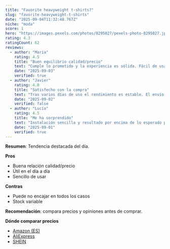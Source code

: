 ```yaml
---
title: "Favorite heavyweight t-shirts?"
slug: "favorite-heavyweight-t-shirts"
date: "2025-09-04T11:32:48.767Z"
niche: "moda"
score: 1
hero: "https://images.pexels.com/photos/8295027/pexels-photo-8295027.jpeg?auto=compress&cs=tinysrgb&fit=crop&h=627&w=1200&auto=compress&cs=tinysrgb&w=1024&h=576&fit=crop"
rating: 4.3
ratingCount: 62
reviews:
  - author: "María"
    rating: 4.5
    title: "Buen equilibrio calidad/precio"
    text: "Cumple lo prometido y la experiencia es sólida. Fácil de usar y con detalles bien resueltos."
    date: "2025-09-03"
    verified: true
  - author: "Javier"
    rating: 4.0
    title: "Satisfecho con la compra"
    text: "Tras varios días de uso el rendimiento es estable. El envío llegó en buen estado."
    date: "2025-09-02"
    verified: false
  - author: "Lucía"
    rating: 4.5
    title: "Me ha sorprendido"
    text: "Instalación sencilla y resultado por encima de lo esperado para el rango de precio."
    date: "2025-09-01"
    verified: true
---
```


**Resumen**: Tendencia destacada del día.

**Pros**
- Buena relación calidad/precio
- Útil en el día a día
- Sencillo de usar

**Contras**
- Puede no encajar en todos los casos
- Stock variable

**Recomendación**: compara precios y opiniones antes de comprar.

**Dónde comparar precios**
- [Amazon (ES)](https://www.amazon.es/s?k=Favorite+heavyweight+t-shirts%3F&language=es_ES&tag=teknovashop25-21)
- [AliExpress](https://es.aliexpress.com/wholesale?SearchText=Favorite+heavyweight+t-shirts%3F)
- [SHEIN](https://es.shein.com/pdsearch?keyword=Favorite+heavyweight+t-shirts%3F)
